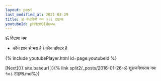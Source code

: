 ```yaml
---
layout: post
last_modified_at: 2021-03-29
title: ॐ मेधाविनी नमः १०८ टाइम्स
youtubeId: pHNzmQIUoww
---
```

 
 
 ॐ विद्यया नमः  
 
 -  कौन ज्ञान से भरा है / कौन डॉक्टर है 
 
  
 
  
 
 
 
 
 
 


{% include youtubePlayer.html id=page.youtubeId %}
 
[Next]({{ site.baseurl }}{% link  split2/_posts/2016-01-26-ॐ शूराजनेश्वराय नमः १०८ टाइम्स.md%})
 
